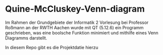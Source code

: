 # Quine-McCluskey-Venn-diagram

Im Rahmen der Grundgebiete der Informatik 2 Vorlesung bei Professor Roßmann an der RWTH Aachen wurde mit QT (5.12.6) ein Programm geschrieben, was eine boolsche Funktion minimiert und mithilfe eines Venn Diagramms darstellt.

In diesem Repo gibt es die Projektdatie hierzu
